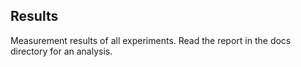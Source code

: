
## Results

Measurement results of all experiments. Read the report in the docs directory for an analysis.